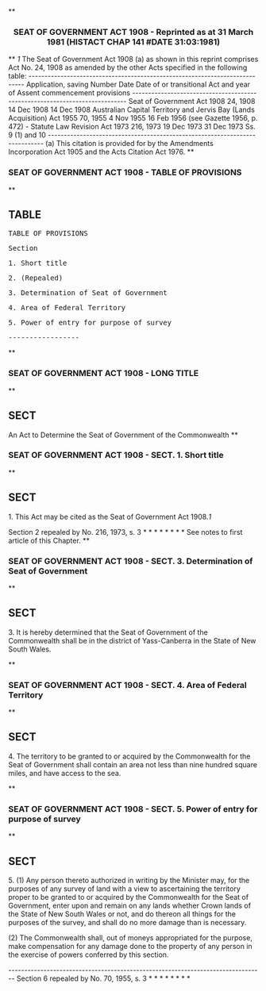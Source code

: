 **<b>

### <center><name>SEAT OF GOVERNMENT ACT 1908 - Reprinted as at 31 March 1981 (HISTACT CHAP 141 #DATE 31:03:1981) </name></center>
</b>** *1* The Seat of Government Act 1908 (a) as shown in this reprint comprises Act<lf>   No. 24, 1908 as amended by the other Acts specified in the following table:<lf> ---------------------------------------------------------------------------- <lf> Application,<lf>                                                                    saving<lf>                           Number   Date        Date of             or<lf> transitional<lf>     Act                   and year of Assent   commencement        provisions<lf> ---------------------------------------------------------------------------- Seat of Government<lf>     Act 1908              24, 1908 14 Dec 1908 14 Dec 1908<lf>     Australian Capital<lf>     Territory and<lf>     Jervis Bay (Lands<lf>     Acquisition) Act<lf>     1955                  70, 1955 4 Nov 1955  16 Feb 1956 (see<lf>                                                Gazette 1956, p.<lf>                                                472)                -<lf>     Statute Law<lf>     Revision Act 1973     216, 1973 19 Dec 1973 31 Dec 1973        Ss. 9 (1) and 10<lf> ---------------------------------------------------------------------------- (a)  This citation is provided for by the Amendments Incorporation Act 1905<lf> and the Acts Citation Act 1976.<lf> <lf> </lf></lf></lf></lf></lf></lf></lf></lf></lf></lf></lf></lf></lf></lf></lf></lf></lf></lf></lf></lf></lf></lf>
**<b>

### <name>SEAT OF GOVERNMENT ACT 1908 - TABLE OF PROVISIONS </name>
</b>** 

## TABLE
<tables> <tt>                             TABLE  OF  PROVISIONS 

<lf> Section<lf> <p>  1\.        Short title<lf> <p>  2\.        (Repealed)<lf> <p>  3\.        Determination of Seat of Government<lf> <p>  4\.        Area of Federal Territory<lf> <p>  5\.        Power of entry for purpose of survey<lf> <p><lf>                                -----------------<lf> <p><lf> </lf></p></lf></lf></p></lf></p></lf></p></lf></p></lf></p></lf></p></lf></lf>
</tt></tables>
**<b>

### <name>SEAT OF GOVERNMENT ACT 1908 - LONG TITLE </name>
</b>** 

## SECT
<sect>          An Act to Determine the Seat of Government of the Commonwealth </sect>
**<b>

### <name>SEAT OF GOVERNMENT ACT 1908 - SECT. 1\. Short title </name>
</b>** 

## SECT
<sect>   1\. This Act may be cited as the Seat of Government Act 1908.*1* 

<lf> Section 2 repealed by No. 216, 1973, s. 3<lf>                          *   *   *   *   *   *   *   *<lf> See notes to first article of this Chapter. </lf></lf></lf>
</sect>
**<b>

### <name>SEAT OF GOVERNMENT ACT 1908 - SECT. 3\. Determination of Seat of Government </name>
</b>** 

## SECT
<sect>   3\. It is hereby determined that the Seat of Government of the Commonwealth shall be in the district of Yass-Canberra in the State of New South Wales. 

<lf> </lf>
</sect>
**<b>

### <name>SEAT OF GOVERNMENT ACT 1908 - SECT. 4\. Area of Federal Territory </name>
</b>** 

## SECT
<sect>   4\. The territory to be granted to or acquired by the Commonwealth for the Seat of Government shall contain an area not less than nine hundred square miles, and have access to the sea. 

<lf> </lf>
</sect>
**<b>

### <name>SEAT OF GOVERNMENT ACT 1908 - SECT. 5\. Power of entry for purpose of survey </name>
</b>** 

## SECT
<sect>   5\. (1) Any person thereto authorized in writing by the Minister may, for the purposes of any survey of land with a view to ascertaining the territory proper to be granted to or acquired by the Commonwealth for the Seat of Government, enter upon and remain on any lands whether Crown lands of the State of New South Wales or not, and do thereon all things for the purposes of the survey, and shall do no more damage than is necessary. 

<lf>   (2) The Commonwealth shall, out of moneys appropriated for the purpose, make compensation for any damage done to the property of any person in the exercise of powers conferred by this section. <p><lf> ------------------------------------------------------------------------------ -- Section 6 repealed by No. 70, 1955, s. 3<lf>                          *   *   *   *   *   *   *   *<lf> </lf></lf></lf></p></lf>
</sect>
